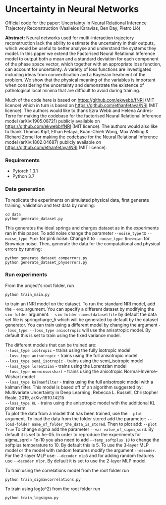 # Uncertainty in Neural Networks

Official code for the paper:
Uncertainty in Neural Relational Inference Trajectory Reconstruction (Vasileios Karavias, Ben Day, Pietro Liò)



**Abstract:** Neural networks used for multi-interaction trajectory reconstruction lack the ability to estimate the 
uncertainty in their outputs, which would be useful to better analyse and understand the systems they model. 
In this paper we extend the Factorised Neural Relational Inference model to output both a mean and a standard deviation
for each component of the phase space vector, which together with an appropriate loss function, can account for 
uncertainty. A variety of loss functions are investigated including ideas from convexification and a Bayesian treatment
of the problem. We show that the physical meaning of the variables is important when considering the uncertainty and 
demonstrate the existence of pathological local minima that are difficult to avoid during training.


Much of the code here is based on https://github.com/ekwebb/fNRI (MIT licence) which in turn is based on https://github.com/ethanfetaya/NRI (MIT licence). The authors would like to thank Ezra Webb and Helena Andres-Terre for making the codebase for the factorised Neural Relational Inference model (arXiv:1905.08721) publicly available on  https://github.com/ekwebb/fNRI (MIT licence). The authors would also like to thank Thomas Kipf, Ethan Fetaya, Kuan-Chieh Wang, Max Welling & Richard Zemel for making the codebase for the Neural Relational Inference model (arXiv:1802.04687) publicly available on https://github.com/ethanfetaya/NRI (MIT licence).

### Requirements
* Pytorch 1.3.1
* Python 3.7

### Data generation

To replicate the experiments on simulated physical data, first generate training, validation and test data by running:

```
cd data
python generate_dataset.py
```
This generates the ideal springs and charges dataset as in the experiments ran in this paper. To add noise change the parameter `--noise_type` to `--noise_type Pink` for pink noise. Change it to `--noise_type Brownian` for Brownian noise. 
Then, generate the data for the computational and physical errors by running:

```
python generate_dataset_comperrors.py
python generate_dataset_physerrors.py
```

### Run experiments

From the project's root folder, run
```
python train_main.py
```
to train an fNRI model on the dataset. To run the standard NRI model, add the `--NRI` argument. You can specify a different dataset by modifying the `sim-folder` argument: `--sim-folder nameofdatasetfile` by default the data set file is springcharge_5 which will be generated by default by the dataset generator. You can train using a different model by changing the argument `--loss_type`: `--loss_type anisotropic` will use the anisotropic model. By default this is set to train using the fixed variance model.

The different models that can be trained are:\
 `--loss_type isotropic` - trains using the fully isotropic model\
 `--loss_type anisotropic` - trains using the full anisotropic model\
 `--loss_type semi_isotropic` - trains using the semi_isotropic model\
 `--loss_type lorentzian` - trains using the Lorentzian model\
 `--loss_type norminvwishart` - trains using the anisotropic Normal-Inverse-Wishart model\
 `--loss_type kalmanfilter` - trains using the full anisotropic model with a kalman filter. This model is based off of an algorithm suggested by: Multivariate Uncertainty in Deep Learning, Rebecca L. Russell, Christopher Reale, 2019, arXiv:1910.14215 \
 `--loss_type KL` - trains using the anisotropic model with the additional KL prior term\
 To plot the data from a model that has been trained, use the `--plot` argument. To load the data from the folder stored add the parameter: `--load-folder name_of_folder_the_data_is_stored`. Then to plot add: `--plot True`
 To change sigma add the parameter `--var value_of_sigma_sqrd`. By default it is set to 5e-05. In order to reproduce the experiments for sigma_sqrd = 1e-10 you also need to add `--temp_softplus 10` to change the softplus temperature to 10. By default this is 5.
 To use the 3-layer MLP model or the model with random features modify the argument `--decoder`. For the 3-layer MLP use:  `--decoder mlp3` and for adding random features use `--decoder mlpr`. By default it is set to use the 2-layer MLP model.
 
 To train using the correlations model from the root folder run 
 ```
python train_sigmawcorrelations.py
```
To train using log(σ^2) from the root folder run
```
python train_logsigma.py
```
